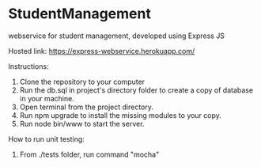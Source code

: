 # StudentManagement
webservice for student management, developed using Express JS

Hosted link: https://express-webservice.herokuapp.com/

Instructions:
1. Clone the repository to your computer
2. Run the db.sql in project's directory folder to create a copy of database in your machine.
3. Open terminal from the project directory.
4. Run npm upgrade to install the missing modules to your copy.
5. Run node bin/www to start the server.


How to run unit testing:
1. From ./tests folder, run command "mocha"
